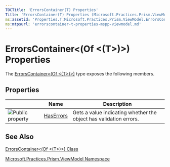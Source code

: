 ```yaml
---
TOCTitle: 'ErrorsContainer(T) Properties'
Title: 'ErrorsContainer(T) Properties (Microsoft.Practices.Prism.ViewModel)'
ms:assetid: 'Properties.T:Microsoft.Practices.Prism.ViewModel.ErrorsContainer\`1'
ms:mtpsurl: 'errorscontainer-t-properties-mspp-viewmodel.md'
---
```


# ErrorsContainer&lt;(Of &lt;(T&gt;)&gt;) Properties

The [ErrorsContainer&lt;(Of &lt;(T&gt;)&gt;)](https://msdn.microsoft.com/library/microsoft.practices.prism.viewmodel.errorscontainer%601) type exposes the following members.

## Properties

<span id="propertyTableToggle"></span>
<table>

<thead>
<tr class="header">
<th> </th>
<th>Name</th>
<th>Description</th>
</tr>
</thead>
<tbody>
<tr class="odd">
<td><img src="https://msdn.microsoft.com/en-us/Gg431230.pubproperty(en-us,PandP.50).gif" title="Public property" /></td>
<td><a href="https://msdn.microsoft.com/library/microsoft.practices.prism.viewmodel.errorscontainer%601.haserrors">HasErrors</a></td>
<td><div class="summary">
Gets a value indicating whether the object has validation errors.
</div></td>
</tr>
</tbody>
</table>

## See Also
[ErrorsContainer&lt;(Of &lt;(T&gt;)&gt;) Class](https://msdn.microsoft.com/library/microsoft.practices.prism.viewmodel.errorscontainer%601)

[Microsoft.Practices.Prism.ViewModel Namespace](https://msdn.microsoft.com/library/microsoft.practices.prism.viewmodel)
